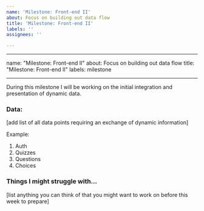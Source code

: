 ```yaml
---
name: 'Milestone: Front-end II'
about: Focus on building out data flow
title: 'Milestone: Front-end II'
labels: ''
assignees: ''

---
```


---

name: "Milestone: Front-end II"
about: Focus on building out data flow
title: "Milestone: Front-end II"
labels: milestone

---

During this milestone I will be working on the initial integration and presentation of dynamic data.

###  Data:
[add list of all data points requiring an exchange of dynamic information]

Example:
1. Auth
2. Quizzes
3. Questions
4. Choices


### Things I might struggle with...
[list anything you can think of that you might want to work on before this week to prepare]
